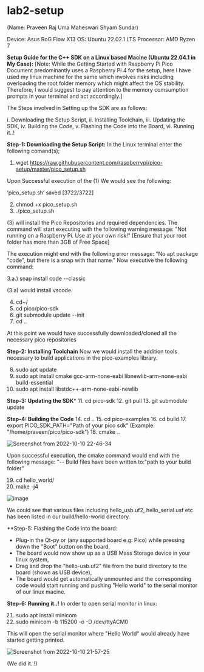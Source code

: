 # lab2-setup

(Name: Praveen Raj Uma Maheswari Shyam Sundar)

Device: Asus RoG Flow X13
OS: Ubuntu 22.02.1 LTS
Processor: AMD Ryzen 7

**Setup Guide for the C++ SDK on a Linux based Macine (Ubuntu 22.04.1 in My Case):**
[Note: While the Getting Started with Raspberry Pi Pico Document predominantly uses a Raspberry Pi 4 for the setup, here I have used my linux machine for the same which involves risks including overloading the root folder memory which might affect the OS stability. Therefore, I would suggest to pay attention to the memory comsumption prompts in your terminal and act accordingly.]


The Steps involved in Setting up the SDK are as follows:

i. Downloading the Setup Script,
ii. Installing Toolchain,
iii. Updating the SDK,
iv. Building the Code,
v. Flashing the Code into the Board,
vi. Running it..!


**Step-1: Downloading the Setup Script:**
In the Linux terminal enter the following comand(s);

1. wget https://raw.githubusercontent.com/raspberrypi/pico-setup/master/pico_setup.sh

Upon Successful execution of the (1) We would see the following:

‘pico_setup.sh’ saved [3722/3722]

2. chmod +x pico_setup.sh
3. ./pico_setup.sh

(3) will install the Pico Repositories and required dependencies. The command will start executing with the following warning message: "Not running on a Raspberry Pi. Use at your own risk!" [Ensure that your root folder has more than 3GB of Free Space]

The execution might end with the following error message: "No apt package "code", but there is a snap with that name." Now executive the following command:

3.a.) snap install code --classic

(3.a) would install vscode.

4. cd~/
5. cd pico/pico-sdk
6. git submodule update --init
7. cd ..

At this point we would have successfully downloaded/cloned all the necessary pico repositories


**Step-2: Installing Toolchain**
Now we would install the addition tools necessary to build applications in the pico-examples library.

8. sudo apt update
9. sudo apt install cmake gcc-arm-none-eabi libnewlib-arm-none-eabi build-essential
10. sudo apt install libstdc++-arm-none-eabi-newlib

**Step-3: Updating the SDK***
11. cd pico-sdk
12. git pull
13. git submodule update


**Step-4: Building the Code**
14. cd ..
15. cd pico-examples
16. cd build
17. export PICO_SDK_PATH="Path of your pico sdk" (Example: "/home/praveen/pico/pico-sdk")
18. cmake ..

![Screenshot from 2022-10-10 22-46-34](https://user-images.githubusercontent.com/114270637/194985503-1743f35f-2a91-46b4-a0b5-5f223353e9d7.png)

Upon successful execution, the cmake command would end with the following message: "-- Build files have been written to:"path to your build folder"

19. cd hello_world/
20. make -j4

![image](https://user-images.githubusercontent.com/114270637/194985869-65b9c789-2312-409f-a5a1-5f28558b0660.png)

We could see that various files including hello_usb.uf2, hello_serial.usf etc has been listed in our build/hello-world directory.


**Step-5: Flashing the Code into the board:
* Plug-in the Qt-py or (any supported board e.g: Pico) while pressing down the "Boot" button on the board,
* The board would now show up as a USB Mass Storage device in your linux system, 
* Drag and drop the "hello-usb.uf2" file from the build directory to the board (shown as USB device),
* The board would get automatically unmounted and the corresponding code would start running and pushing "Hello world" to the serial monitor of our linux macine.

**Step-6: Running it..!**
In order to open serial monitor in linux:

21. sudo apt install minicom
22. sudo minicom -b 115200 -o -D /dev/ttyACM0

This will open the serial monitor where "Hello World" would already have started getting printed.

![Screenshot from 2022-10-10 21-57-25](https://user-images.githubusercontent.com/114270637/194987398-98b0798d-64cd-4479-8208-0b214d1fbd6f.png)



(We did it..!)

